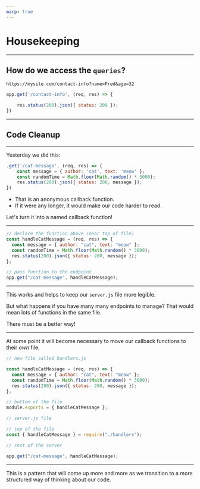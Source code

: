 ```yaml
---
marp: true
---
```


# Housekeeping

---

## How do we access the `queries`?

`https://mysite.com/contact-info?name=Fred&age=32`

```js
app.get('/contact-info', (req, res) => {

    res.status(200).json({ status: 200 });
})
```

---

## Code Cleanup

---

Yesterday we did this:

```js
.get('/cat-message', (req, res) => {
    const message = { author: 'cat', text: 'meow' };
    const randomTime = Math.floor(Math.random() * 3000);
    res.status(200).json({ status: 200, message });
})
```

- That is an anonymous callback function.
- If it were any longer, it would make our code harder to read.

Let's turn it into a named callback function!

---

```js
// declare the function above (near top of file)
const handleCatMessage = (req, res) => {
  const message = { author: "cat", text: "meow" };
  const randomTime = Math.floor(Math.random() * 3000);
  res.status(200).json({ status: 200, message });
};

// pass function to the endpoint
app.get("/cat-message", handleCatMessage);
```

---

This works and helps to keep our `server.js` file more legible.

But what happens if you have many many endpoints to manage? That would mean lots of functions in the same file.

There must be a better way!

---

At some point it will become necessary to move our callback functions to their _own_ file.

```js
// new file called handlers.js

const handleCatMessage = (req, res) => {
  const message = { author: "cat", text: "meow" };
  const randomTime = Math.floor(Math.random() * 3000);
  res.status(200).json({ status: 200, message });
};

// bottom of the file
module.exports = { handleCatMessage }; 
```

```js
// server.js file

// top of the file
const { handleCatMessage } = require("./handlers");

// rest of the server

app.get("/cat-message", handleCatMessage);
```

---

This is a pattern that will come up more and more as we transition to a more structured way of thinking about our code.
